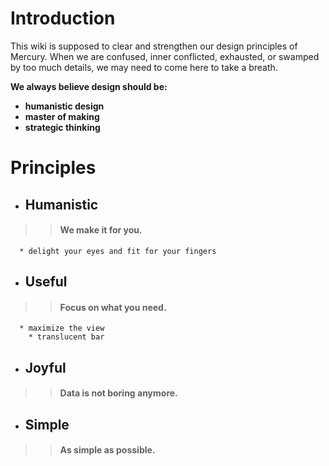 # Introduction #

This wiki is supposed to clear and strengthen our design principles of Mercury.
When we are confused, inner conflicted, exhausted, or swamped by too much details, we may need to come here to take a breath.

**We always believe design should be:**
  * **humanistic design**
  * **master of making**
  * **strategic thinking**

# Principles #

  * ## Humanistic ##
> > #### We make it for you. ####
      * delight your eyes and fit for your fingers

  * ## Useful ##
> > #### Focus on what you need. ####
      * maximize the view
        * translucent bar

  * ## Joyful ##
> > #### Data is not boring anymore. ####

  * ## Simple ##
> > #### As simple as possible. ####